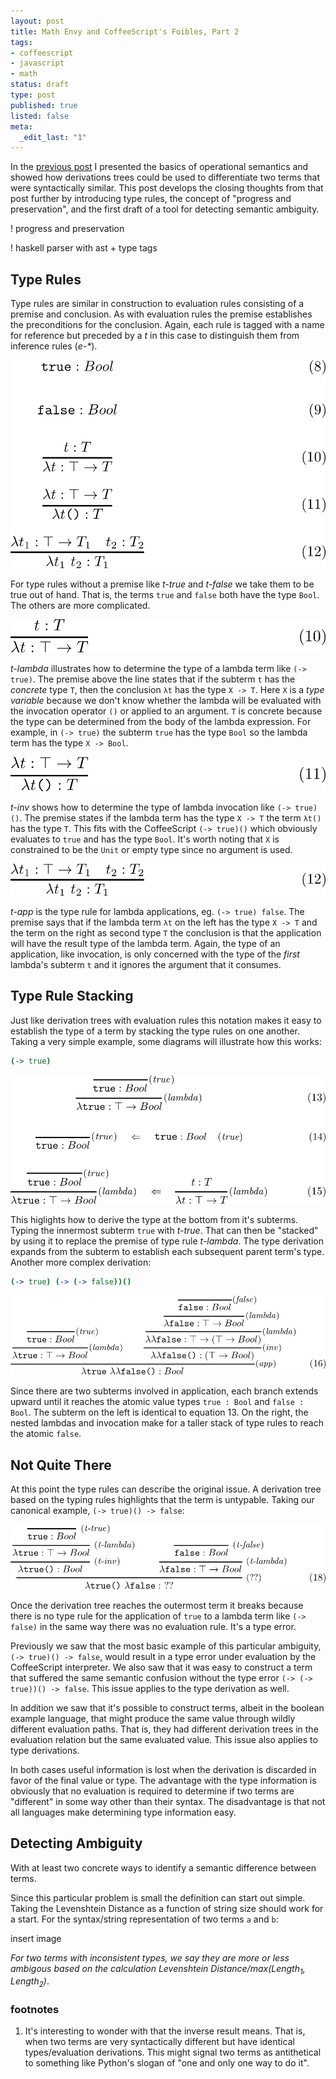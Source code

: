 ```yaml
---
layout: post
title: Math Envy and CoffeeScript's Foibles, Part 2
tags:
- coffeescript
- javascript
- math
status: draft
type: post
published: true
listed: false
meta:
  _edit_last: "1"
---
```


In the [previous post](CoffeeScript/2012/11/27/math-envy-and-coffeescripts-foibles/) I presented the basics of operational semantics and showed how derivations trees could be used to differentiate two terms that were syntactically similar. This post develops the closing thoughts from that post further by introducing type rules, the concept of "progress and preservation", and the first draft of a tool for detecting semantic ambiguity.

! progress and preservation

! haskell parser with ast + type tags

## Type Rules

Type rules are similar in construction to evaluation rules consisting of a premise and conclusion. As with evaluation rules the premise establishes the preconditions for the conclusion. Again, each rule is tagged with a name for reference but preceded by a _t_ in this case to distinguish them from inference rules (_e-*_).

<div class="center">
  <img src="/assets/images/diagrams/cs-type-rules.png"></img>
</div>

For type rules without a premise like _t-true_ and _t-false_ we take them to be true out of hand. That is, the terms `true` and `false` both have the type `Bool`. The others are more complicated.

<div class="center">
  <img src="/assets/images/diagrams/cs-type-rules-lambda-term.png"></img>
</div>

_t-lambda_ illustrates how to determine the type of a lambda term like `(-> true)`. The premise above the line states that if the subterm `t` has the _concrete_ type `T`, then the conclusion `λt` has the type `X -> T`. Here `X` is a _type variable_ because we don't know whether the lambda will be evaluated with the invocation operator `()` or applied to an argument. `T` is concrete because the type can be determined from the body of the lambda expression. For example, in `(-> true)` the subterm `true` has the type `Bool` so the lambda term has the type `X -> Bool`.

<div class="center">
  <img src="/assets/images/diagrams/cs-type-rules-lambda-invocation.png"></img>
</div>

_t-inv_ shows how to determine the type of lambda invocation like `(-> true)()`. The premise states if the lambda term has the type `X -> T` the term `λt()` has the type `T`. This fits with the CoffeeScript `(-> true)()` which obviously evaluates to `true` and has the type `Bool`. It's worth noting that `X` is constrained to be the `Unit` or empty type since no argument is used.

<div class="center">
  <img src="/assets/images/diagrams/cs-type-rules-lambda-application.png"></img>
</div>

_t-app_ is the type rule for lambda applications, eg. `(-> true) false`. The premise says that if the lambda term `λt` on the left has the type `X -> T` and the term on the right as second type `T` the conclusion is that the application will have the result type of the lambda term. Again, the type of an application, like invocation, is only concerned with the type of the *first* lambda's subterm `t` and it ignores the argument that it consumes.

## Type Rule Stacking

Just like derivation trees with evaluation rules this notation makes it easy to establish the type of a term by stacking the type rules on one another. Taking a very simple example, some diagrams will illustrate how this works:

```coffeescript
(-> true)
```

<div class="center">
  <img src="/assets/images/diagrams/cs-type-derivation-simple.png"></img>
</div>

This higlights how to derive the type at the bottom from it's subterms. Typing the innermost subterm `true` with _t-true_. That can then be "stacked" by using it to replace the premise of type rule _t-lambda_. The type derivation expands from the subterm to establish each subsequent parent term's type. Another more complex derivation:

```coffeescript
(-> true) (-> (-> false))()
```

<div class="center">
  <img src="/assets/images/diagrams/cs-type-derivation-complex.png"></img>
</div>

Since there are two subterms involved in application, each branch extends upward until it reaches the atomic value types `true : Bool` and `false : Bool`. The subterm on the left is identical to equation 13. On the right, the nested lambdas and invocation make for a taller stack of type rules to reach the atomic `false`.

## Not Quite There

At this point the type rules can describe the original issue. A derivation tree based on the typing rules highlights that the term is untypable. Taking our canonical example, `(-> true)() -> false`:

<div class="center">
  <img src="/assets/images/diagrams/cs-type-derivation-original-issue.png"></img>
</div>

Once the derivation tree reaches the outermost term it breaks because there is no type rule for the application of `true` to a lambda term like `(-> false)` in the same way there was no evaluation rule. It's a type error.

Previously we saw that the most basic example of this particular ambiguity, `(-> true)() -> false`, would result in a type error under evaluation by the CoffeeScript interpreter. We also saw that it was easy to construct a term that suffered the same semantic confusion without the type error `(-> (-> true))() -> false`. This issue applies to the type derivation as well.

In addition we saw that it's possible to construct terms, albeit in the boolean example language, that might produce the same value through wildly different evaluation paths. That is, they had different derivation trees in the evaluation relation but the same evaluated value. This issue also applies to type derivations.

In both cases useful information is lost when the derivation is discarded in favor of the final value or type. The advantage with the type information is obviously that no evaluation is required to determine if two terms are "different" in some way other than their syntax. The disadvantage is that not all languages make determining type information easy.

## Detecting Ambiguity

With at least two concrete ways to identify a semantic difference between terms.

Since this particular problem is small the definition can start out simple. Taking the Levenshtein Distance as a function of string size should work for a start. For the syntax/string representation of two terms `a` and `b`:

insert image

*For two terms with inconsistent types, we say they are more or less ambigous based on the calculation Levenshtein Distance/max(Length<sub>1</sub>, Length<sub>2</sub>)*.


### footnotes

1. It's interesting to wonder with that the inverse result means. That is, when two terms are very syntactically different but have identical types/evaluation derivations. This might signal two terms as antithetical to something like Python's slogan of "one and only one way to do it".
